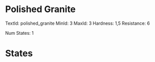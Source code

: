 # Polished Granite
TextId: polished_granite
MinId: 3
MaxId: 3
Hardness: 1,5
Resistance: 6

Num States: 1
# States
```

```